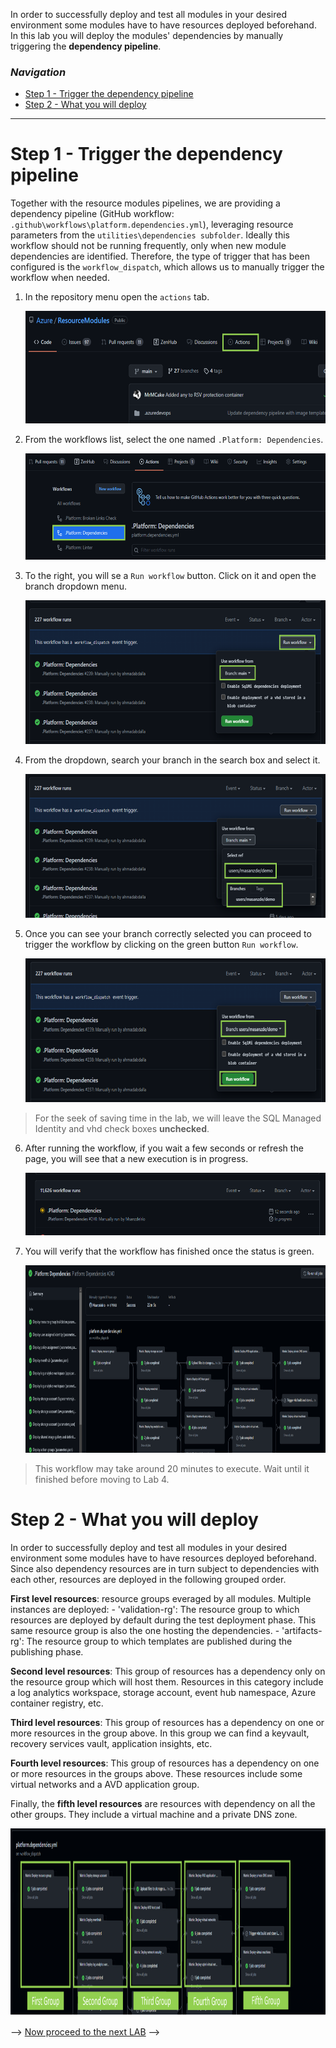 In order to successfully deploy and test all modules in your desired environment some modules have to have resources deployed beforehand. In this lab you will deploy the modules' dependencies by manually triggering the **dependency pipeline**.

### _Navigation_
- [Step 1 - Trigger the dependency pipeline](#step-1---trigger-the-dependency-pipeline)
- [Step 2 - What you will deploy](#step-2---what-you-will-deploy)


---

# Step 1 - Trigger the dependency pipeline

Together with the resource modules pipelines, we are providing a dependency pipeline (GitHub workflow: `.github\workflows\platform.dependencies.yml`), leveraging resource parameters from the `utilities\dependencies subfolder`. Ideally this workflow should not be running frequently, only when new module dependencies are identified. Therefore, the type of trigger that has been configured is the `workflow_dispatch`, which allows us to manually trigger the workflow when needed.

1. In the repository menu open the `actions` tab.

    <img src="./media/Lab3/Actions.png" alt="Edit Button" height="180">

2. From the workflows list, select the one named `.Platform: Dependencies`.
    
    <img src="./media/Lab3/dependey_workflow.png" alt="Edit Button" height="170">

3. To the right, you will se a `Run workflow` button. Click on it and open the branch dropdown menu.

    <img src="./media/Lab3/run_workflow_menu.png" alt="Edit Button" height="230">


4. From the dropdown, search your branch in the search box and select it.
    
    <img src="./media/Lab3/search_branch.png" alt="Edit Button" height="230">

5. Once you can see your branch correctly selected you can proceed to trigger the workflow by clicking on the green button `Run workflow`.

    <img src="./media/Lab3/run_workflow.png" alt="Edit Button" height="230">

>For the seek of saving time in the lab, we will leave the SQL Managed Identity and vhd check boxes **unchecked**.

6. After running the workflow, if you wait a few seconds or refresh the page, you will see that a new execution is in progress.

    <img src="./media/Lab3/execution.png" alt="Edit Button" height="100">

7. You will verify that the workflow has finished once the status is green.

    <img src="./media/Lab3/workflow_finished.png" alt="Edit Button" height="300">


> This workflow may take around 20 minutes to execute. Wait until it finished before moving to Lab 4.

# Step 2 - What you will deploy

In order to successfully deploy and test all modules in your desired environment some modules have to have resources deployed beforehand. Since also dependency resources are in turn subject to dependencies with each other, resources are deployed in the following grouped order.

**First level resources**: resource groups everaged by all modules. Multiple instances are deployed:
     - 'validation-rg': The resource group to which resources are deployed by default during the test deployment phase. This same resource group is also the one hosting the dependencies.
     - 'artifacts-rg': The resource group to which templates are published during the publishing phase.

**Second level resources**: This group of resources has a dependency only on the resource group which will host them. Resources in this category include a log analytics workspace, storage account, event hub namespace, Azure container registry, etc.

**Third level resources**: This group of resources has a dependency on one or more resources in the group above. In this group we can find a keyvault, recovery services vault, application insights, etc.

**Fourth level resources**: This group of resources has a dependency on one or more resources in the groups above. These resources include some virtual networks and a AVD application group.

Finally, the **fifth level resources** are resources with dependency on all the other groups. They include a virtual machine and a private DNS zone.


<img src="./media/Lab3/dependencies_groups.png" alt="Edit Button" height="300">

--> [Now proceed to the next LAB](./Lab4FirstModule) -->